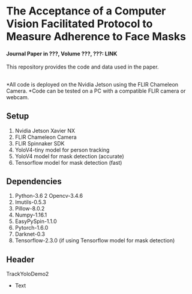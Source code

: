 # The Acceptance of a Computer Vision Facilitated Protocol to Measure Adherence to Face Masks

#### Journal Paper in ???, Volume ???, ???: LINK ####

This repository provides the code and data used in the paper.

##

*All code is deployed on the Nvidia Jetson using the FLIR Chameleon Camera. 
*Code can be tested on a PC with a compatible FLIR camera or webcam.

## Setup
1. Nvidia Jetson Xavier NX
2. FLIR Chameleon Camera
3. FLIR Spinnaker SDK
4. YoloV4-tiny model for person tracking
5. YoloV4 model for mask detection (accurate)
6. Tensorflow model for mask detection (fast)

## Dependencies
1. Python-3.6
2  Opencv-3.4.6
3. Imutils-0.5.3
4. Pillow-8.0.2
5. Numpy-1.16.1
6. EasyPySpin-1.1.0
8. Pytorch-1.6.0
9. Darknet-0.3 
10. Tensorflow-2.3.0 (if using Tensorflow model for mask detection)

## Header

TrackYoloDemo2
* Text
